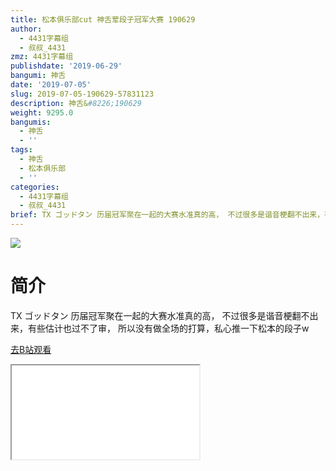 ```yaml
---
title: 松本俱乐部cut 神舌荤段子冠军大赛 190629
author:
  - 4431字幕组
  - 叔叔_4431
zmz: 4431字幕组
publishdate: '2019-06-29'
bangumi: 神舌
date: '2019-07-05'
slug: 2019-07-05-190629-57831123
description: 神舌&#8226;190629
weight: 9295.0
bangumis:
  - 神舌
  - ''
tags:
  - 神舌
  - 松本俱乐部
  - ''
categories:
  - 4431字幕组
  - 叔叔_4431
brief: TX ゴッドタン 历届冠军聚在一起的大赛水准真的高， 不过很多是谐音梗翻不出来，有些估计也过不了审， 所以没有做全场的打算，私心推一下松本的段子w
---
```

![](https://raw.githubusercontent.com/tcgriffith/owaraisite/master/static/tmpimg/6c4ec4d8294927fe88dc9b94cc383bc3646cc81d.jpg.480.jpg)
# 简介  
TX ゴッドタン
历届冠军聚在一起的大赛水准真的高，
不过很多是谐音梗翻不出来，有些估计也过不了审，
所以没有做全场的打算，私心推一下松本的段子w  

[去B站观看](https://www.bilibili.com/video/av57831123/)
<div class ="resp-container"><iframe class="testiframe" src="//player.bilibili.com/player.html?aid=57831123"", scrolling="no", allowfullscreen="true" > </iframe></div> 

